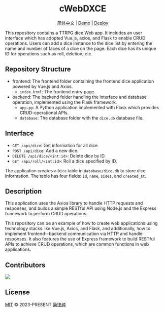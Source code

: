 <h1 align="center">
    cWebDXCE
</h1>

<p align="center">
  <a href="/README_zh.md">简体中文</a> |
  <a href="">Demo</a> |
  <a href="https://vercel.com/new/clone?repository-url=https://github.com/HsiangNianian/cWebDXCE" target="_blank">Deploy</a>
</p>

This repository contains a TTRPG dice Web app. It includes an user interface which has adopted Vue.js, axios, and Flask to enable CRUD operations. Users can add a dice instance to the dice list by entering the name and number of faces of a dice on the page. Each dice has its unique ID for operations such as roll, deletion, etc.

Repository Structure
-------

- frontend: The frontend folder containing the frontend dice application powered by Vue.js and Axios.
  - `index.html`: The frontend entry page.
- backend: The backend folder handling the interface and database operation, implemented using the Flask framework.
  - `app.py`: A Python application implemented with Flask which provides CRUD-operational APIs.
  - `database`: The database folder with the `dice.db` database file.

Interface
--------

- `GET /api/dice`: Get information for all dice.
- `POST /api/dice`: Add a new dice.
- `DELETE /api/dice/<int:id>`: Delete dice by ID.
- `GET /api/roll/<int:id>`: Roll a dice specified by ID.

The application creates a `Dice` table in `database/dice.db` to store dice information. The table has four fields: `id`, `name`, `sides`, and `created_at`.

Description
----

This application uses the Axios library to handle HTTP requests and responses, and builds a simple RESTful API using Node.js and the Express framework to perform CRUD operations.

This repository can be an example of how to create web applications using technology stacks like Vue.js, Axios, and Flask, and additionally, how to implement frontend--backend communication via HTTP and handle responses. It also features the use of Express framework to build RESTful APIs to achieve CRUD operations, which are common functions in web applications.

Contributors
-----

<a href="https://github.com/HsiangNianian/cWebDXCE/graphs/contributors">
  <img src="https://contrib.rocks/image?repo=HsiangNianian/cWebDXCE" />
</a>

License
-------

[MIT](https://github.com/HsiangNianian/cWebDXCE/blob/master/LICENSE) © 2023-PRESENT [简律纯](https://github.com/HsiangNianian)
